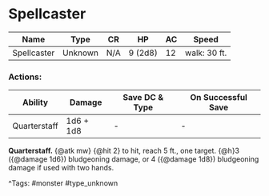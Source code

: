 # Spellcaster

| Name | Type | CR | HP | AC | Speed |
|------|------|----|----|----|-------|
| Spellcaster | Unknown | N/A | 9 (2d8) | 12 | walk: 30 ft. |

### Actions:

| Ability | Damage | Save DC & Type | On Successful Save |
|---------|--------|----------------|--------------------|
| Quarterstaff | 1d6 + 1d8 | - | - |


**Quarterstaff.** {@atk mw} {@hit 2} to hit, reach 5 ft., one target. {@h}3 ({@damage 1d6}) bludgeoning damage, or 4 ({@damage 1d8}) bludgeoning damage if used with two hands.

^Tags: #monster #type_unknown
